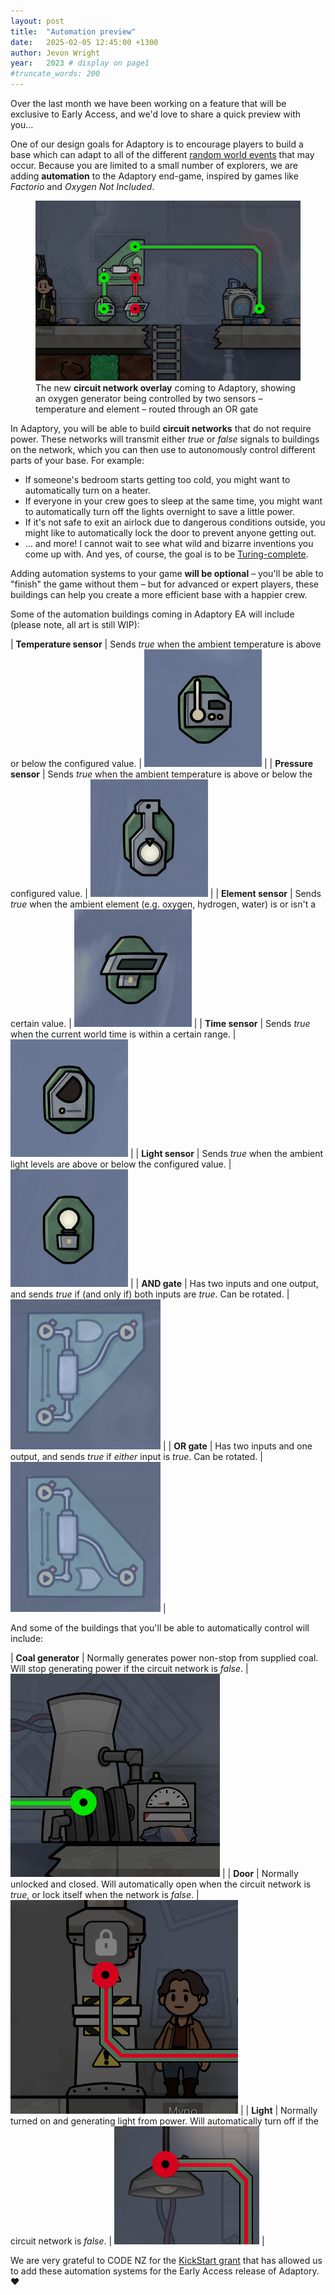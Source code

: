 ```yaml
---
layout: post
title:  "Automation preview"
date:   2025-02-05 12:45:00 +1300
author: Jevon Wright
year:   2023 # display on page1
#truncate_words: 200
---
```


Over the last month we have been working on a feature that will be exclusive to Early Access,
and we'd love to share a quick preview with you...

One of our design goals for Adaptory is to encourage players to build a base which
can adapt to all of the different [random world events](/2023/03/16/random-events)
that may occur. Because you are limited to a small number of explorers,
we are adding **automation** to the Adaptory end-game,
inspired by games like _Factorio_ and _Oxygen Not Included_.

<figure class="image">
  <a href="/assets/screenshots/2025-02-04-automation-network.png"><img src="/assets/screenshots/2025-02-04-automation-network.png"></a>
  <figcaption>The new <b>circuit network overlay</b> coming to Adaptory, showing an oxygen generator being controlled by two sensors – temperature and element – routed through an OR gate</figcaption>
</figure>

In Adaptory, you will be able to build **circuit networks** that do not require power.
These networks will transmit either _true_ or _false_ signals to buildings on the network,
which you can then use to autonomously control different parts of your base. For example:

* If someone's bedroom starts getting too cold, you might want to automatically turn on a heater.
* If everyone in your crew goes to sleep at the same time, you might want to automatically
  turn off the lights overnight to save a little power.
* If it's not safe to exit an airlock due to dangerous conditions outside,
  you might like to automatically lock the door to prevent anyone getting out.
* ... and more! I cannot wait to see what wild and bizarre inventions you come up with.
  And yes, of course, the goal is to be [Turing-complete](https://en.wikipedia.org/wiki/Turing_completeness).

Adding automation systems to your game **will be optional** – you'll be able to "finish"
the game without them – but for advanced or expert players, these buildings
can help you create a more efficient base with a happier crew.

Some of the automation buildings coming in Adaptory EA will include (please note,
all art is still WIP):

| **Temperature sensor** | Sends _true_ when the ambient temperature is above or below the configured value. | <img src="/assets/screenshots/2025-02-04-sensor-temperature.png" class="in-table"> |
| **Pressure sensor** | Sends _true_ when the ambient temperature is above or below the configured value. | <img src="/assets/screenshots/2025-02-04-sensor-mass.png" class="in-table"> |
| **Element sensor** | Sends _true_ when the ambient element (e.g. oxygen, hydrogen, water) is or isn't a certain value. | <img src="/assets/screenshots/2025-02-04-sensor-element.png" class="in-table"> |
| **Time sensor** | Sends _true_ when the current world time is within a certain range. | <img src="/assets/screenshots/2025-02-04-sensor-time.png" class="in-table"> |
| **Light sensor** | Sends _true_ when the ambient light levels are above or below the configured value. | <img src="/assets/screenshots/2025-02-04-sensor-light.png" class="in-table"> |
| **AND gate** | Has two inputs and one output, and sends _true_ if (and only if) both inputs are _true_. Can be rotated. | <img src="/assets/screenshots/2025-02-04-and-gate.png" class="in-table"> |
| **OR gate** | Has two inputs and one output, and sends _true_ if _either_ input is _true_. Can be rotated. | <img src="/assets/screenshots/2025-02-04-or-gate.png" class="in-table"> |

And some of the buildings that you'll be able to automatically control will include:

| **Coal generator** | Normally generates power non-stop from supplied coal. Will stop generating power if the circuit network is _false_. | <img src="/assets/screenshots/2025-02-04-coal-generator.png" class="in-table"> |
| **Door** | Normally unlocked and closed. Will automatically open when the circuit network is _true_, or lock itself when the network is _false_. | <img src="/assets/screenshots/2025-02-04-door.png" class="in-table"> |
| **Light** | Normally turned on and generating light from power. Will automatically turn off if the circuit network is _false_. | <img src="/assets/screenshots/2025-02-04-light.png" class="in-table"> |

We are very grateful to CODE NZ for the [KickStart grant](/2024/03/22/code-kickstart)
that has allowed us to add these automation systems for the Early Access release of Adaptory. ❤️
